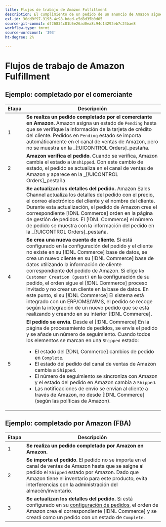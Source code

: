 ```yaml
---
title: Flujos de trabajo de Amazon Fulfillment
description: El cumplimiento de un pedido de un anuncio de Amazon sigue una secuencia específica desde la entrega del pedido hasta el envío.
exl-id: 30dd9f97-9193-4c98-bded-e5d8d35b0d05
source-git-commit: df26834c81b5e26ad0ea8c94c14292eb7c24bae8
workflow-type: tm+mt
source-wordcount: '393'
ht-degree: 2%

---
```


# Flujos de trabajo de Amazon Fulfillment

## Ejemplo: completado por el comerciante

| Etapa | Descripción |
|----|----|
| 1 | **Se realiza un pedido completado por el comerciante en Amazon.** Amazon asigna un estado de `Pending` hasta que se verifique la información de la tarjeta de crédito del cliente. Pedidos en `Pending` estado se importa automáticamente en el canal de ventas de Amazon, pero no se muestra en la _[!UICONTROL Orders]_pestaña. |
| 2 | **Amazon verifica el pedido.** Cuando se verifica, Amazon cambia el estado a `Unshipped`. Con este cambio de estado, el pedido se actualiza en el canal de ventas de Amazon y aparece en la _[!UICONTROL Orders]_pestaña. |
| 3 | **Se actualizan los detalles del pedido.** Amazon Sales Channel actualiza los detalles del pedido con el precio, el correo electrónico del cliente y el nombre del cliente. Durante esta actualización, el pedido de Amazon crea el correspondiente [!DNL Commerce] orden en la página de gestión de pedidos. El [!DNL Commerce] el número de pedido se muestra con la información del pedido en la _[!UICONTROL Orders]_pestaña. |
| 4 | **Se crea una nueva cuenta de cliente.** Si está configurado en la configuración del pedido y el cliente no existe en su [!DNL Commerce] base de datos, se crea un nuevo cliente en su [!DNL Commerce] base de datos utilizando la información de cliente correspondiente del pedido de Amazon. Si elige `No Customer Creation (guest)` en la configuración de su pedido, el orden sigue el [!DNL Commerce] proceso invitado y no crear un cliente en la base de datos. En este punto, si su [!DNL Commerce] El sistema está integrado con un ERP/OMS/WMS, el pedido se recoge según la integración de un nuevo pedido que se está realizando y creando en su interior [!DNL Commerce]. |
| 5 | **El pedido se envía.** Desde el [!DNL Commerce] En la página de procesamiento de pedidos, se envía el pedido y se añade un número de seguimiento. Cuando todos los elementos se marcan en una `Shipped` estado:<ul><li>El estado del [!DNL Commerce] cambios de pedido en `Complete`.</li><li>El estado del pedido del canal de ventas de Amazon cambia a `Shipped`.</li><li>El número de seguimiento se sincroniza con Amazon y el estado del pedido en Amazon cambia a `Shipped`.</li><li>Las notificaciones de envío se envían al cliente a través de Amazon, no desde [!DNL Commerce] (según las políticas de Amazon). |

## Ejemplo: completado por Amazon (FBA)

| Etapa | Descripción |
|---|---|
| 1 | **Se realiza un pedido completado por Amazon en Amazon.** |
| 2 | **Se importa el pedido.** El pedido no se importa en el canal de ventas de Amazon hasta que se asigne al pedido el `Shipped` estado por Amazon. Dado que Amazon tiene el inventario para este producto, evita interferencias con la administración del almacén/inventario. |
| 3 | **Se actualizan los detalles del pedido.** Si está configurado en su [configuración de pedidos](./order-settings.md), el orden de Amazon crea el correspondiente [!DNL Commerce] y se creará como un pedido con un estado de `Complete`. |
